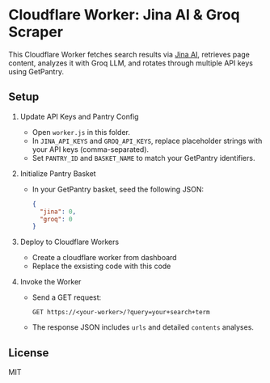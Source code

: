 # Cloudflare Worker: Jina AI & Groq Scraper

This Cloudflare Worker fetches search results via [Jina AI](https://jina.ai), retrieves page content, analyzes it with Groq LLM, and rotates through multiple API keys using GetPantry.

## Setup

1. Update API Keys and Pantry Config
   - Open `worker.js` in this folder.
   - In `JINA_API_KEYS` and `GROQ_API_KEYS`, replace placeholder strings with your API keys (comma-separated).
   - Set `PANTRY_ID` and `BASKET_NAME` to match your GetPantry identifiers.

2. Initialize Pantry Basket
   - In your GetPantry basket, seed the following JSON:
     ```json
     {
       "jina": 0,
       "groq": 0
     }
     ```

3. Deploy to Cloudflare Workers
   - Create a cloudflare worker from dashboard
   - Replace the exsisting code with this code 

4. Invoke the Worker
   - Send a GET request:
     ```
     GET https://<your-worker>/?query=your+search+term
     ```
   - The response JSON includes `urls` and detailed `contents` analyses.

## License

MIT